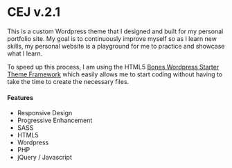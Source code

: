 # CEJ v.2.1

This is a custom Wordpress theme that I designed and built for my personal portfolio site. My goal is to continuously improve myself so as I learn new skills, my personal website is a playground for me to practice and showcase what I learn.

To speed up this process, I am using the HTML5 <a href="http://themble.com/bones" target="_blank">Bones Wordpress Starter Theme Framework</a> which easily allows me to start coding without having to take the time to create the necessary files. 

#### Features

<ul>
    <li>Responsive Design</li>
    <li>Progressive Enhancement</li>
    <li>SASS</li>
    <li>HTML5</li>
    <li>Wordpress</li>
    <li>PHP</li>
    <li>jQuery / Javascript</li>
</ul>
